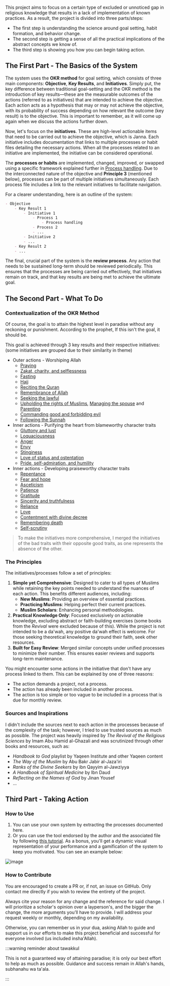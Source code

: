 This project aims to focus on a certain type of excluded or unnoticed gap in religious knowledge that results in a lack of implementation of known practices. As a result, the project is divided into three parts/steps:

* The first step is understanding the science around goal setting, habit formation, and behavior change.
* The second step is getting a sense of all the practical implications of the abstract concepts we know of.
* The third step is showing you how you can begin taking action.

## The First Part - The Basics of the System

The system uses the **OKR method** for goal setting, which consists of three main components: **Objective**, **Key Results**, and **Initiatives**. Simply put, the key difference between traditional goal-setting and the OKR method is the introduction of key results—these are the measurable outcomes of the actions (referred to as initiatives) that are intended to achieve the objective. Each action acts as a hypothesis that may or may not achieve the objective, with its probability of success depending on how relevant the outcome (key result) is to the objective. This is important to remember, as it will come up again when we discuss the actions further down.

Now, let's focus on the **initiatives**. These are high-level actionable items that need to be carried out to achieve the objective, which is Janna. Each initiative includes documentation that links to multiple processes or habit files detailing the necessary actions. When all the processes related to an initiative are implemented, the initiative can be considered operational.

The **processes or habits** are implemented, changed, improved, or swapped using a specific framework explained further in [Process handling](docs/sidebar1/Resources/Process%20handling.md). Due to the interconnected nature of the objective and **Principle 3** (mentioned below), processes can be part of multiple initiatives simultaneously. Each process file includes a link to the relevant initiatives to facilitate navigation.

For a clearer understanding, here is an outline of the system:

```md
- Objective
	- Key Result 1
		- Initiative 1
			- Process 1
				- Process handling
			- Process 2
			- ...
		- Initiative 2
		- ...
	- Key Result 2
	- ...
```

The final, crucial part of the system is the **review process**. Any action that needs to be sustained long-term should be reviewed periodically. This ensures that the processes are being carried out effectively, that initiatives remain on track, and that key results are being met to achieve the ultimate goal.

## The Second Part - What To Do

### Contextualization of the OKR Method

Of course, the goal is to attain the highest level in paradise without any reckoning or punishment. According to the prophet, If this isn't the goal, it should be.

This goal is achieved through 3 key results and their respective initiatives: (some initiatives are grouped due to their similarity in theme)

* Outer actions - Worshiping Allah
	* [Praying](docs/sidebar1/Initiatives/worship/Praying.md)
	* [Zakat, charity, and selflessness](docs/sidebar1/Initiatives/worship/Zakat%20and%20charity%20and%20selflessness.md)
	* [Fasting](docs/sidebar1/Initiatives/worship/Fasting.md)
	* [Hajj](docs/sidebar1/Initiatives/worship/Hajj.md)
	* [Reciting the Quran](docs/sidebar1/Initiatives/worship/Reciting%20the%20quran.md)
	* [Remembrance of Allah](docs/sidebar1/Initiatives/worship/Remembrance%20of%20allah.md)
	* [Seeking the lawful](docs/sidebar1/Initiatives/worship/Seeking%20the%20lawful.md)
	* [Upholding the rights of Muslims](docs/sidebar1/Initiatives/worship/Upholding%20the%20right%20of%20muslims.md), [Managing the spouse](docs/sidebar1/Initiatives/worship/Managing%20spouse.md) and [Parenting](docs/sidebar1/Initiatives/worship/Parenting.md)
	* [Commanding good and forbidding evil](docs/sidebar1/Initiatives/worship/Commanding%20good%20and%20forbidding%20evil.md)
	* [Following the Sunnah](docs/sidebar1/Initiatives/worship/Following%20the%20sunnah.md)
* Inner actions - Purifying the heart from blameworthy character traits
	* [Gluttony and lust](docs/sidebar1/Initiatives/bad%20traits/Gluttony%20and%20lust.md)
	* [Loquaciousness](docs/sidebar1/Initiatives/bad%20traits/Loquaciousness.md)
	* [Anger](docs/sidebar1/Initiatives/bad%20traits/Anger.md)
	* [Envy](docs/sidebar1/Initiatives/bad%20traits/Envy.md)
	* [Stinginess](docs/sidebar1/Initiatives/bad%20traits/Stinginess.md)
	* [Love of status and ostentation](docs/sidebar1/Initiatives/bad%20traits/Love%20of%20status%20and%20ostentation.md)
	* [Pride, self-admiration, and humility](docs/sidebar1/Initiatives/bad%20traits/Pride%20and%20self%20admiration%20and%20humility.md)
* Inner actions - Developing praiseworthy character traits
	* [Repentance](docs/sidebar1/Initiatives/good%20traits/Repentance.md)
	* [Fear and hope](docs/sidebar1/Initiatives/good%20traits/Fear%20and%20hope.md)
	* [Asceticism](docs/sidebar1/Initiatives/good%20traits/Asceticism.md)
	* [Patience](docs/sidebar1/Initiatives/good%20traits/Patience.md)
	* [Gratitude](docs/sidebar1/Initiatives/good%20traits/Gratitude.md)
	* [Sincerity and truthfulness](docs/sidebar1/Initiatives/good%20traits/Sincerity%20and%20truthfulness.md)
	* [Reliance](docs/sidebar1/Initiatives/good%20traits/Reliance.md)
	* [Love](docs/sidebar1/Initiatives/good%20traits/Love.md)
	* [Contentment with divine decree](docs/sidebar1/Initiatives/good%20traits/Contentment%20with%20divine%20decree.md)
	* [Remembering death](docs/sidebar1/Initiatives/good%20traits/Remembering%20death.md)
	* [Self-scrutiny](docs/sidebar1/Initiatives/good%20traits/Self%20scrutiny.md)

> To make the initiatives more comprehensive, I merged the initiatives of the bad traits with their opposite good traits, as one represents the absence of the other.

### The Principles

The initiatives/processes follow a set of principles:

1. **Simple yet Comprehensive**: Designed to cater to all types of Muslims while retaining the key points needed to understand the nuances of each action. This benefits different audiences, including:
    * **New Muslims**: Providing an overview of essential practices.
    * **Practicing Muslims**: Helping perfect their current practices.
    * **Muslim Scholars**: Enhancing personal methodologies.
2. **Practical Knowledge Only**: Focused exclusively on actionable knowledge, excluding abstract or faith-building exercises (some books from the *Revival* were excluded because of this). While the project is not intended to be a da'wah, any positive da'wah effect is welcome. For those seeking theoretical knowledge to ground their faith, seek other resources.
3. **Built for Easy Review**: Merged similar concepts under unified processes to minimize their number. This ensures easier reviews and supports long-term maintenance.

You might encounter some actions in the initiative that don't have any process linked to them. This can be explained by one of three reasons:

* The action demands a project, not a process.
* The action has already been included in another process.
* The action is too simple or too vague to be included in a process that is due for monthly review.

### Sources and Inspirations

I didn't include the sources next to each action in the processes because of the complexity of the task; however, I tried to use trusted sources as much as possible. The project was heavily inspired by *The Revival of the Religious Sciences* by Imam Abu Hamid al-Ghazali and was scrutinized through other books and resources, such as:

* *Handbook to God* playlist by Yaqeen Institute and other Yaqeen content
* *The Way of the Muslim* by Abu Bakr Jabir al-Jaza'iri
* *Ranks of the Divine Seekers* by ibn Qayyim al-Jawziyya
* *A Handbook of Spiritual Medicine* by Ibn Daud
* *Reflecting on the Names of God* by Jinan Yousef
* …

## Third Part - Taking Action

### How to Use

1. You can use your own system by extracting the processes documented here.
2. Or you can use the tool endorsed by the author and the associated file by following [this tutorial](docs/sidebar1/Resources/Obsidian%20implementation.md). As a bonus, you'll get a dynamic visual representation of your performance and a gamification of the system to keep you motivated. You can see an example below:

![image](../../../assets/performance.png)

### How to Contribute

You are encouraged to create a PR or, if not, an issue on GitHub. Only contact me directly if you wish to review the entirety of the project.

Always cite your reason for any change and the reference for said change. I will prioritize a scholar's opinion over a layperson's, and the bigger the change, the more arguments you’ll have to provide. I will address your request weekly or monthly, depending on my availability.

Otherwise, you can remember us in your dua, asking Allah to guide and support us in our efforts to make this project beneficial and successful for everyone involved (us included insha'Allah).

:::warning reminder about tawakkul

This is not a guaranteed way of attaining paradise; it is only our best effort to help as much as possible. Guidance and success remain in Allah's hands, subhanahu wa ta'ala.

:::
